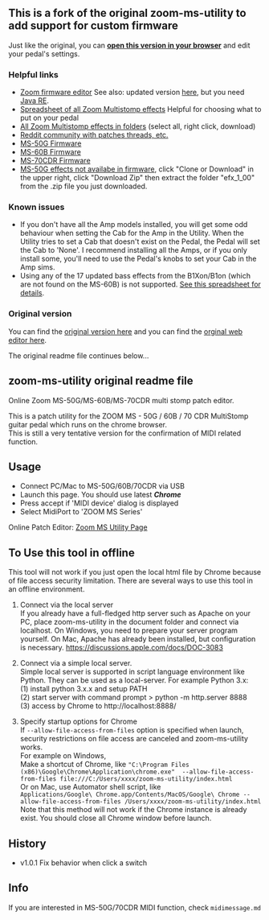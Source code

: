 ## This is a fork of the original zoom-ms-utility to add support for custom firmware

Just like the original, you can **[open this version in your browser](https://multistomp.github.io/zoom-ms-utility/)** and edit your pedal's settings.

### Helpful links
* [Zoom firmware editor](https://github.com/Barsik-Barbosik/Zoom-Firmware-Editor/releases) See also: updated version [here](https://github.com/Barsik-Barbosik/Zoom-Firmware-Editor/issues/11#issuecomment-518024269), but you need [Java RE](https://java.com/en/download/manual.jsp).
* [Spreadsheet of all Zoom Multistomp effects](https://docs.google.com/spreadsheets/d/1BDs6DJQ8sOdphMpYnsSdE93XV1XclFTzD217144fj5w/edit#gid=0) Helpful for choosing what to put on your pedal
* [All Zoom Multistomp effects in folders](https://drive.google.com/drive/folders/1EUGUlYTpRFsKdHWocAjuJHyPsRpexDjH?usp=sharing) (select all, right click, download)
* [Reddit community with patches threads, etc.](https://www.reddit.com/r/zoommultistomp/)
* [MS-50G Firmware](https://www.zoom-na.com/products/effects-preamps/multistomp/zoom-ms-50g-multistomp-guitar-pedal#downloads)
* [MS-60B Firmware](https://www.zoom-na.com/products/effects-preamps/multistomp/zoom-ms-60b-multistomp-bass-pedal#downloads)
* [MS-70CDR Firmware](https://www.zoom-na.com/products/effects-preamps/multistomp/zoom-ms-70cdr-multistomp-chorus-delay-reverb-pedal#downloads)
* [MS-50G effects not availabe in firmware](https://github.com/UnnoTed/zoom-ms50g), click "Clone or Download" in the upper right, click "Download Zip" then extract the folder "efx\_1\_00" from the .zip file you just downloaded.

### Known issues
* If you don't have all the Amp models installed, you will get some odd behaviour when setting the Cab for the Amp in the Utility. When the Utility tries to set a Cab that doesn't exist on the Pedal, the Pedal will set the Cab to 'None'. I recommend installing all the Amps, or if you only install some, you'll need to use the Pedal's knobs to set your Cab in the Amp sims.
* Using any of the 17 updated bass effects from the B1Xon/B1on (which are not found on the MS-60B) is not supported. [See this spreadsheet for details](https://docs.google.com/spreadsheets/d/1BDs6DJQ8sOdphMpYnsSdE93XV1XclFTzD217144fj5w/edit#gid=0).

### Original version
You can find the [original version here](https://github.com/g200kg/zoom-ms-utility) and you can find the [orginal web editor here](https://g200kg.github.io/zoom-ms-utility/).

The original readme file continues below...

## zoom-ms-utility original readme file
Online Zoom MS-50G/MS-60B/MS-70CDR multi stomp patch editor.

This is a patch utility for the ZOOM MS - 50G / 60B / 70 CDR MultiStomp guitar pedal which runs on the chrome browser.  
This is still a very tentative version for the confirmation of MIDI related function.

## Usage
* Connect PC/Mac to MS-50G/60B/70CDR via USB
* Launch this page. You should use latest ***Chrome***
* Press accept if 'MIDI device' dialog is displayed
* Select MidiPort to 'ZOOM MS Series'

Online Patch Editor: [Zoom MS Utility Page](https://g200kg.github.io/zoom-ms-utility/)

## To Use this tool in offline

This tool will not work if you just open the local html file by Chrome because of file access security limitation. There are several ways to use this tool in an offline environment.

1. Connect via the local server  
  If you already have a full-fledged http server such as Apache on your PC, place zoom-ms-utility in the document folder and connect via localhost. On Windows, you need to prepare your server program yourself. On Mac, Apache has already been installed, but configuration is necessary.
    https://discussions.apple.com/docs/DOC-3083

2. Connect via a simple local server.  
  Simple local server is supported in script language environment like Python. They can be used as a local-server. For example Python 3.x:  
 (1) install python 3.x.x and setup PATH  
 (2) start server with command prompt > python -m http.server 8888  
 (3) access by Chrome to http://localhost:8888/  

3. Specify startup options for Chrome  
  If `--allow-file-access-from-files` option is specified when launch, security restrictions on file access are canceled and zoom-ms-utility works.  
  For example on Windows,  
  Make a shortcut of Chrome, like
  `"C:\Program Files (x86)\Google\Chrome\Application\chrome.exe"  --allow-file-access-from-files file:///C:/Users/xxxx/zoom-ms-utility/index.html`  
  Or on Mac, use Automator shell script, like  
  `Applications/Google\ Chrome.app/Contents/MacOS/Google\ Chrome --allow-file-access-from-files /Users/xxxx/zoom-ms-utility/index.html`  
  Note that this method will not work if the Chrome instance is already exist. You should close all Chrome window before launch.

## History
* v1.0.1 Fix behavior when click a switch

## Info
If you are interested in MS-50G/70CDR MIDI function, check `midimessage.md`

